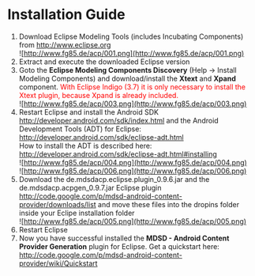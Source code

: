 # Installation Guide #

  1. Download Eclipse Modeling Tools (includes Incubating Components) from http://www.eclipse.org<br />![http://www.fg85.de/acp/001.png](http://www.fg85.de/acp/001.png)<br />
  1. Extract and execute the downloaded Eclipse version
  1. Goto the **Eclipse Modeling Components Discovery** (Help -> Install Modeling Components) and download/install the **Xtext** and **Xpand** component. <font color='red'>With Eclipse Indigo (3.7) it is only necessary to install the Xtext plugin, because Xpand is already included.</font><br />![http://www.fg85.de/acp/003.png](http://www.fg85.de/acp/003.png)<br />
  1. Restart Eclipse and install the Android SDK http://developer.android.com/sdk/index.html and the Android Development Tools (ADT) for Eclipse: http://developer.android.com/sdk/eclipse-adt.html <br />How to install the ADT is described here: http://developer.android.com/sdk/eclipse-adt.html#installing<br />![http://www.fg85.de/acp/004.png](http://www.fg85.de/acp/004.png)<br />![http://www.fg85.de/acp/006.png](http://www.fg85.de/acp/006.png)<br />
  1. Download the de.mdsdacp.eclipse.plugin\_0.9.6.jar and the de.mdsdacp.acpgen\_0.9.7.jar Eclipse plugin http://code.google.com/p/mdsd-android-content-provider/downloads/list and move these files into the dropins folder inside your Eclipe installation folder<br />![http://www.fg85.de/acp/005.png](http://www.fg85.de/acp/005.png)<br />
  1. Restart Eclipse
  1. Now you have successful installed the **MDSD - Android Content Provider Generation** plugin for Eclipse. Get a quickstart here: http://code.google.com/p/mdsd-android-content-provider/wiki/Quickstart